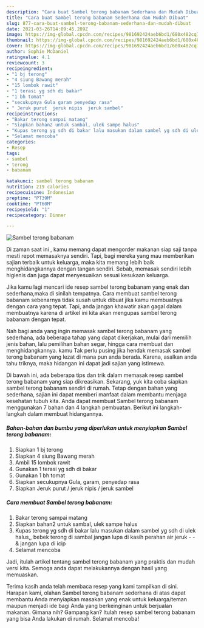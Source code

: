 ```yaml
---
description: "Cara buat Sambel terong babanam Sederhana dan Mudah Dibuat"
title: "Cara buat Sambel terong babanam Sederhana dan Mudah Dibuat"
slug: 877-cara-buat-sambel-terong-babanam-sederhana-dan-mudah-dibuat
date: 2021-03-26T14:09:45.209Z
image: https://img-global.cpcdn.com/recipes/981692424aeb6bd1/680x482cq70/sambel-terong-babanam-foto-resep-utama.jpg
thumbnail: https://img-global.cpcdn.com/recipes/981692424aeb6bd1/680x482cq70/sambel-terong-babanam-foto-resep-utama.jpg
cover: https://img-global.cpcdn.com/recipes/981692424aeb6bd1/680x482cq70/sambel-terong-babanam-foto-resep-utama.jpg
author: Sophie McDaniel
ratingvalue: 4.1
reviewcount: 3
recipeingredient:
- "1 bj terong"
- "4 siung Bawang merah"
- "15 lombok rawit"
- "1 terasi yg sdh di bakar"
- "1 bh tomat"
- "secukupnya Gula garam penyedap rasa"
- " Jeruk purut  jeruk nipis  jeruk sambel"
recipeinstructions:
- "Bakar terong sampai matang"
- "Siapkan bahan2 untuk sambal, ulek sampe halus"
- "Kupas terong yg sdh di bakar lalu masukan dalam sambel yg sdh di ulek halus,, bebek terong di sambal jangan lupa di kasih perahan air jeruk   &amp; jangan lupa di icip"
- "Selamat mencoba"
categories:
- Resep
tags:
- sambel
- terong
- babanam

katakunci: sambel terong babanam 
nutrition: 219 calories
recipecuisine: Indonesian
preptime: "PT39M"
cooktime: "PT60M"
recipeyield: "1"
recipecategory: Dinner

---
```



![Sambel terong babanam](https://img-global.cpcdn.com/recipes/981692424aeb6bd1/680x482cq70/sambel-terong-babanam-foto-resep-utama.jpg)

Di zaman  saat ini , kamu memang dapat mengorder makanan siap saji tanpa mesti repot memasaknya sendiri. Tapi, bagi mereka yang mau memberikan sajian terbaik untuk keluarga, maka kita memang lebih baik menghidangkannya dengan tangan sendiri. Sebab, memasak sendiri lebih higienis dan juga dapat menyesuaikan sesuai kesukaan keluarga.

Jika kamu lagi mencari ide resep sambel terong babanam yang enak dan sederhana,maka di sinilah tempatnya. Cara membuat sambel terong babanam  sebenarnya tidak susah untuk dibuat jika kamu membuatnya dengan cara yang tepat. Tapi, anda jangan khawatir akan gagal dalam membuatnya 
karena di artikel ini kita akan mengupas sambel terong babanam dengan tepat.  



Nah bagi anda yang ingin memasak sambel terong babanam yang sederhana, ada beberapa tahap yang dapat dikerjakan, mulai dari memilih jenis bahan, lalu pemilihan bahan segar, hingga cara membuat dan menghidangkannya. kamu Tak perlu pusing jika hendak memasak sambel terong babanam yang lezat di mana pun anda berada. Karena, asalkan anda  tahu triknya, maka hidangan ini dapat jadi sajian yang istimewa.

Di bawah ini, ada beberapa tips dan trik dalam memasak resep sambel terong babanam yang siap dikreasikan. Sekarang, yuk kita coba siapkan sambel terong babanam sendiri di rumah. Tetap dengan bahan yang sederhana, sajian ini dapat memberi manfaat dalam membantu menjaga kesehatan tubuh kita. Anda dapat membuat Sambel terong babanam menggunakan 7 bahan dan 4 langkah pembuatan. Berikut ini langkah-langkah dalam membuat hidangannya.

<!--inarticleads1-->

##### Bahan-bahan dan bumbu yang diperlukan untuk menyiapkan Sambel terong babanam:

1. Siapkan 1 bj terong
1. Siapkan 4 siung Bawang merah
1. Ambil 15 lombok rawit
1. Gunakan 1 terasi yg sdh di bakar
1. Gunakan 1 bh tomat
1. Siapkan secukupnya Gula, garam, penyedap rasa
1. Siapkan  Jeruk purut / jeruk nipis / jeruk sambel




<!--inarticleads2-->

##### Cara membuat Sambel terong babanam:

1. Bakar terong sampai matang
1. Siapkan bahan2 untuk sambal, ulek sampe halus
1. Kupas terong yg sdh di bakar lalu masukan dalam sambel yg sdh di ulek halus,, bebek terong di sambal jangan lupa di kasih perahan air jeruk  -  - &amp; jangan lupa di icip
1. Selamat mencoba




Jadi, itulah artikel tentang  sambel terong babanam  yang praktis dan mudah versi kita. Semoga anda dapat melakukannya dengan hasil yang memuaskan. 

Terima kasih anda telah membaca resep yang kami tampilkan di sini. Harapan kami, olahan  Sambel terong babanam sederhana di atas dapat membantu Anda menyiapkan masakan yang enak untuk keluarga/teman maupun menjadi ide bagi Anda yang berkeinginan untuk berjualan makanan. Gimana nih? Gampang kan? Itulah resep sambel terong babanam yang bisa Anda lakukan di rumah. Selamat mencoba!

